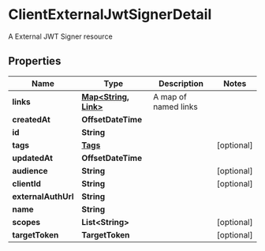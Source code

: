 

# ClientExternalJwtSignerDetail

A External JWT Signer resource

## Properties

| Name | Type | Description | Notes |
|------------ | ------------- | ------------- | -------------|
|**links** | [**Map&lt;String, Link&gt;**](Link.md) | A map of named links |  |
|**createdAt** | **OffsetDateTime** |  |  |
|**id** | **String** |  |  |
|**tags** | [**Tags**](Tags.md) |  |  [optional] |
|**updatedAt** | **OffsetDateTime** |  |  |
|**audience** | **String** |  |  [optional] |
|**clientId** | **String** |  |  [optional] |
|**externalAuthUrl** | **String** |  |  |
|**name** | **String** |  |  |
|**scopes** | **List&lt;String&gt;** |  |  [optional] |
|**targetToken** | **TargetToken** |  |  [optional] |




